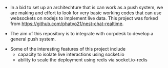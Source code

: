 * In a bid to set up an architechture that is can work as a push system, we are making and effort to
look for very basic working codes that can use websockets on nodejs to implement live data. This project
was forked from https://github.com/phatvo21/nest-chat-realtime.

* The aim of this repository is to integrate with corpdesk to develop a general push system.
- Some of the interesting features of this project include
  + capacity to isolate live interactions using socket.io
  + ability to scale the deployment using redis via socket.io-redis
  

